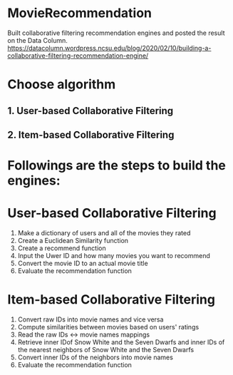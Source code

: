 # MovieRecommendation
Built collaborative filtering recommendation engines and posted the result on the Data Column. https://datacolumn.wordpress.ncsu.edu/blog/2020/02/10/building-a-collaborative-filtering-recommendation-engine/ 

# Choose algorithm
## 1. User-based Collaborative Filtering
## 2. Item-based Collaborative Filtering

# Followings are the steps to build the engines:
# User-based Collaborative Filtering
1) Make a dictionary of users and all of the movies they rated
2) Create a Euclidean Similarity function
3) Create a recommend function
4) Input the Uwer ID and how many movies you want to recommend
5) Convert the movie ID to an actual movie title
6) Evaluate the recommendation function

# Item-based Collaborative Filtering
1) Convert raw IDs into movie names and vice versa
2) Compute similarities between movies based on users' ratings
3) Read the raw IDs <-> movie names mappings
4) Retrieve inner IDof Snow White and the Seven Dwarfs and inner IDs of the nearest neighbors of Snow White and the Seven Dwarfs
5) Convert inner IDs of the neighbors into movie names
6) Evaluate the recommendation function 
